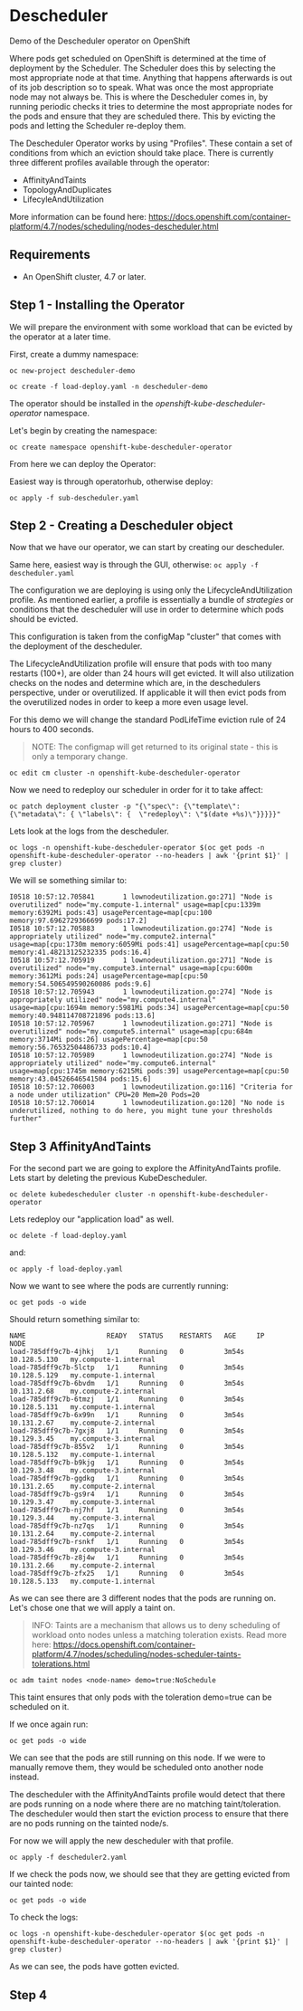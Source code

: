Descheduler
=========
Demo of the Descheduler operator on OpenShift

Where pods get scheduled on OpenShift is determined at the time of deployment by the Scheduler. The Scheduler does this by selecting the most appropriate node at that time. Anything that happens afterwards is out of its job description so to speak. What was once the most appropriate node may not always be. This is where the Descheduler comes in, by running periodic checks it tries to determine the most appropriate nodes for the pods and ensure that they are scheduled there. This by evicting the pods and letting the Scheduler re-deploy them.
 
The Descheduler Operator works by using "Profiles". These contain a set of conditions from which an eviction should take place. There is currently three different profiles available through the operator:

* AffinityAndTaints
* TopologyAndDuplicates
* LifecyleAndUtilization

More information can be found here: https://docs.openshift.com/container-platform/4.7/nodes/scheduling/nodes-descheduler.html

Requirements
------------
* An OpenShift cluster, 4.7 or later.

Step 1 - Installing the Operator
------------
We will prepare the environment with some workload that can be evicted by the operator at a later time.

First, create a dummy namespace:

`oc new-project descheduler-demo`

`oc create -f load-deploy.yaml -n descheduler-demo`

The operator should be installed in the *openshift-kube-descheduler-operator* namespace.

Let's begin by creating the namespace:

`oc create namespace openshift-kube-descheduler-operator`

From here we can deploy the Operator:

Easiest way is through operatorhub, otherwise deploy:

`oc apply -f sub-descheduler.yaml`

Step 2 - Creating a Descheduler object
------------
Now that we have our operator, we can start by creating our descheduler.

Same here, easiest way is through the GUI, otherwise:
`oc apply -f descheduler.yaml`

The configuration we are deploying is using only the LifecycleAndUtilization profile. As mentioned earlier, a profile is essentially a bundle of *strategies* or conditions that the descheduler will use in order to determine which pods should be evicted.

This configuration is taken from the configMap "cluster" that comes with the deployment of the descheduler.

The LifecycleAndUtilization profile will ensure that pods with too many restarts (100+), are older than 24 hours will get evicted. It will also utilization checks on the nodes and determine which are, in the deschedulers perspective, under or overutilized. If applicable it will then evict pods from the overutilized nodes in order to keep a more even usage level.
 
For this demo we will change the standard PodLifeTime eviction rule of 24 hours to 400 seconds.
> NOTE: The configmap will get returned to its original state - this is only a temporary change.

`oc edit cm cluster -n openshift-kube-descheduler-operator`

Now we need to redeploy our scheduler in order for it to take affect:

`oc patch deployment cluster -p "{\"spec\": {\"template\": {\"metadata\": { \"labels\": {  \"redeploy\": \"$(date +%s)\"}}}}}"`

Lets look at the logs from the descheduler.

`oc logs -n openshift-kube-descheduler-operator $(oc get pods -n openshift-kube-descheduler-operator --no-headers | awk '{print $1}' | grep cluster)`

We will se something similar to:

```
I0518 10:57:12.705841       1 lownodeutilization.go:271] "Node is overutilized" node="my.compute-1.internal" usage=map[cpu:1339m memory:6392Mi pods:43] usagePercentage=map[cpu:100 memory:97.6962729366699 pods:17.2]
I0518 10:57:12.705883       1 lownodeutilization.go:274] "Node is appropriately utilized" node="my.compute2.internal" usage=map[cpu:1730m memory:6059Mi pods:41] usagePercentage=map[cpu:50 memory:41.48213125232335 pods:16.4]
I0518 10:57:12.705919       1 lownodeutilization.go:271] "Node is overutilized" node="my.compute3.internal" usage=map[cpu:600m memory:3612Mi pods:24] usagePercentage=map[cpu:50 memory:54.506549590260086 pods:9.6]
I0518 10:57:12.705943       1 lownodeutilization.go:274] "Node is appropriately utilized" node="my.compute4.internal" usage=map[cpu:1694m memory:5981Mi pods:34] usagePercentage=map[cpu:50 memory:40.948114708721896 pods:13.6]
I0518 10:57:12.705967       1 lownodeutilization.go:271] "Node is overutilized" node="my.compute5.internal" usage=map[cpu:684m memory:3714Mi pods:26] usagePercentage=map[cpu:50 memory:56.76532504486733 pods:10.4]
I0518 10:57:12.705989       1 lownodeutilization.go:274] "Node is appropriately utilized" node="my.compute6.internal" usage=map[cpu:1745m memory:6215Mi pods:39] usagePercentage=map[cpu:50 memory:43.04526646541504 pods:15.6]
I0518 10:57:12.706003       1 lownodeutilization.go:116] "Criteria for a node under utilization" CPU=20 Mem=20 Pods=20
I0518 10:57:12.706014       1 lownodeutilization.go:120] "No node is underutilized, nothing to do here, you might tune your thresholds further"
```

Step 3 AffinityAndTaints
------------
For the second part we are going to explore the AffinityAndTaints profile.
Lets start by deleting the previous KubeDescheduler.

`oc delete kubedescheduler cluster -n openshift-kube-descheduler-operator`

Lets redeploy our "application load" as well.

`oc delete -f load-deploy.yaml`

and:

`oc apply -f load-deploy.yaml`

Now we want to see where the pods are currently running:

`oc get pods -o wide`

Should return something similar to:

```
NAME                    READY   STATUS    RESTARTS   AGE     IP             NODE                 
load-785dff9c7b-4jhkj   1/1     Running   0          3m54s   10.128.5.130   my.compute-1.internal
load-785dff9c7b-5lctp   1/1     Running   0          3m54s   10.128.5.129   my.compute-1.internal
load-785dff9c7b-6bvdm   1/1     Running   0          3m54s   10.131.2.68    my.compute-2.internal
load-785dff9c7b-6tmzj   1/1     Running   0          3m54s   10.128.5.131   my.compute-1.internal
load-785dff9c7b-6x99n   1/1     Running   0          3m54s   10.131.2.67    my.compute-2.internal
load-785dff9c7b-7gxj8   1/1     Running   0          3m54s   10.129.3.45    my.compute-3.internal
load-785dff9c7b-855v2   1/1     Running   0          3m54s   10.128.5.132   my.compute-1.internal
load-785dff9c7b-b9kjg   1/1     Running   0          3m54s   10.129.3.48    my.compute-3.internal
load-785dff9c7b-ggdkg   1/1     Running   0          3m54s   10.131.2.65    my.compute-2.internal
load-785dff9c7b-gs9r4   1/1     Running   0          3m54s   10.129.3.47    my.compute-3.internal
load-785dff9c7b-nj7hf   1/1     Running   0          3m54s   10.129.3.44    my.compute-3.internal
load-785dff9c7b-nz7qs   1/1     Running   0          3m54s   10.131.2.64    my.compute-2.internal
load-785dff9c7b-rsnkf   1/1     Running   0          3m54s   10.129.3.46    my.compute-3.internal
load-785dff9c7b-z8j4w   1/1     Running   0          3m54s   10.131.2.66    my.compute-2.internal
load-785dff9c7b-zfx25   1/1     Running   0          3m54s   10.128.5.133   my.compute-1.internal
```

As we can see there are 3 different nodes that the pods are running on. Let's chose one that we will apply a taint on.
> INFO: Taints are a mechanism that allows us to deny scheduling of workload onto nodes unless a matching toleration exists.
> Read more here: https://docs.openshift.com/container-platform/4.7/nodes/scheduling/nodes-scheduler-taints-tolerations.html

`oc adm taint nodes <node-name> demo=true:NoSchedule`

This taint ensures that only pods with the toleration demo=true can be scheduled on it.

If we once again run:

`oc get pods -o wide`

We can see that the pods are still running on this node. If we were to manually remove them, they would be scheduled onto another node instead.

The descheduler with the AffinityAndTaints profile would detect that there are pods running on a node where there are no matching taint/toleration. The descheduler would then start the eviction process to ensure that there are no pods running on the tainted node/s.

For now we will apply the new descheduler with that profile.

`oc apply -f descheduler2.yaml`

If we check the pods now, we should see that they are getting evicted from our tainted node:

`oc get pods -o wide`

To check the logs:

`oc logs -n openshift-kube-descheduler-operator $(oc get pods -n openshift-kube-descheduler-operator --no-headers | awk '{print $1}' | grep cluster)`

As we can see, the pods have gotten evicted.

Step 4
------------
